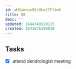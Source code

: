 ```yaml
---
id: wMSwmruoB5r0ke1TPlkmh
title: 08
desc: ''
updated: 1644349920125
created: 1643676196030
---
```


## Tasks

-   [x] attend dendrologist meeting
